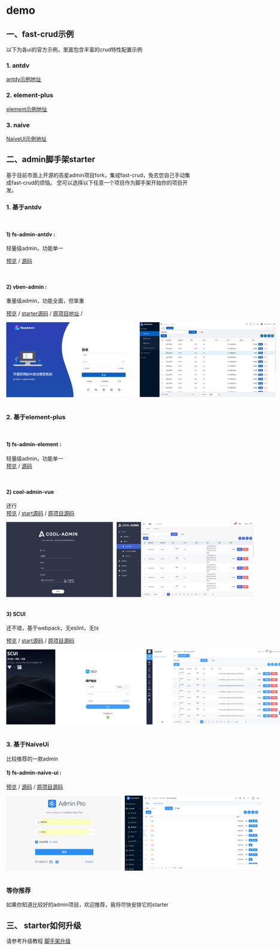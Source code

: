 
# demo

## 一、fast-crud示例

以下为各ui的官方示例，里面包含丰富的crud特性配置示例

### 1. antdv
[antdv示例地址](http://fast-crud.docmirror.cn/antdv/)

### 2. element-plus
[element示例地址](http://fast-crud.docmirror.cn/element/)

### 3. naive
[NaiveUI示例地址](http://fast-crud.docmirror.cn/naive/)


## 二、admin脚手架starter

基于目前市面上开源的高星admin项目fork，集成fast-crud，免去您自己手动集成fast-crud的烦恼。
您可以选择以下任意一个项目作为脚手架开始你的项目开发。


### 1. 基于antdv

<br/>

#### 1) fs-admin-antdv :
轻量级admin，功能单一  

  [预览](http://fast-crud.docmirror.cn/antdv/) /
  [源码](https://github.com/fast-crud/fs-admin-antdv/)

<br/>

#### 2) vben-admin : 
重量级admin，功能全面，但笨重 

  [预览](http://fast-crud.docmirror.cn/vben/) /
  [starter源码](https://github.com/fast-crud/fs-in-vben-starter) /
  [原项目地址](https://github.com/anncwb/vue-vben-admin) /

<div style="display: flex">
<img src="../images/starter/vben.png" style="height:200px;margin-right:10px"> 
<img src="../images/starter/fs-in-vben.png" style="height:200px;">
</div>

<br/>



### 2. 基于element-plus

<br/>

####  1) fs-admin-element :
轻量级admin，功能单一  
[预览](http://fast-crud.docmirror.cn/element/) /
  [源码](https://github.com/fast-crud/fs-admin-element/) 


<br/>

#### 2)  cool-admin-vue
 还行   
  [预览](http://fast-crud.docmirror.cn/cool/) /
  [start源码](https://gitee.com/fast-crud/fs-in-cool-admin-vue) /
  [原项目源码](https://github.com/cool-team-official/cool-admin-vue)

<div style="display: flex">
<img src="../images/starter/cool.png" style="height:200px;margin-right:10px"> 
<img src="../images/starter/fs-in-cool.png" style="height:200px;">
</div>

<br/>

#### 3) SCUI

还不错，基于webpack，无eslint，无ts

  [预览](http://fast-crud.docmirror.cn/scui/#/fastcrud) /
  [start源码](https://gitee.com/fast-crud/fs-in-SCUI) /
  [原项目源码](https://gitee.com/lolicode/scui)

<div style="display: flex">
<img src="../images/starter/scui.png" style="height:200px;margin-right:10px"> 
<img src="../images/starter/fs-in-scui.png" style="height:200px;">
</div>

<br/>


### 3. 基于NaiveUi
比较推荐的一款admin
<br/>

#### 1) fs-admin-naive-ui :
  [预览](http://fast-crud.docmirror.cn/naive/) /
  [源码](https://github.com/fast-crud/fs-admin-naive-ui/)  /
  [原项目源码](https://github.com/jekip/naive-ui-admin)

<div style="display: flex;">
<img src="../images/starter/naive.png" style="height:200px;margin-right:10px"> 
<img src="../images/starter/naive1.png" style="height:200px;">
</div>


<br/>


### 等你推荐
如果你知道比较好的admin项目，欢迎推荐，我将尽快安排它的starter


## 三、 starter如何升级
请参考升级教程 [脚手架升级](../guide/other/upgrade.html#fs-admin或者starter升级)